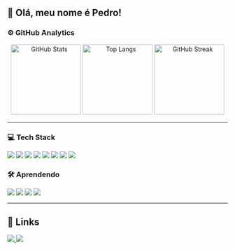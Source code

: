 ## 👋 Olá, meu nome é Pedro!

### ⚙️ GitHub Analytics

<div align = "center">
  <img 
    src="https://github-readme-stats.vercel.app/api?username=PedroCezarini&theme=dark&hide_border=false&include_all_commits=true" 
    height="160" 
    alt="GitHub Stats"
  />
  <img 
    src="https://github-readme-stats.vercel.app/api/top-langs/?username=PedroCezarini&theme=dark&hide_border=false&include_all_commits=true&count_private=true&layout=compact" 
    height="160" 
    alt="Top Langs"
  />
  <img 
    src="https://github-readme-streak-stats.herokuapp.com/?user=PedroCezarini&theme=dark&hide_border=false" 
    height="160" 
    alt="GitHub Streak"
  />
  </div>

---

### 💻 Tech Stack
<div>
  <img src="https://img.shields.io/badge/Python-3776AB?style=for-the-badge&logo=python&logoColor=white" />
  <img src="https://img.shields.io/badge/-JavaScript-333333?style=for-the-badge&logo=javascript" />
  <img src="https://img.shields.io/badge/-HTML5-333333?style=for-the-badge&logo=HTML5" />
  <img src="https://img.shields.io/badge/-CSS-333333?style=for-the-badge&logo=CSS3&logoColor=1572B6" />
  <img src="https://img.shields.io/badge/PHP-777BB4?style=for-the-badge&logo=php&logoColor=white" />
  <img src="https://img.shields.io/badge/-MySQL-333333?style=for-the-badge&logo=mysql" />
  <img src="https://img.shields.io/badge/Linux-E34F26?style=for-the-badge&logo=linux&logoColor=black" />
  <img src="https://img.shields.io/badge/Git-E34F26?style=for-the-badge&logo=git&logoColor=white" />
</div>


### 🛠️ Aprendendo
<div>
  <img src="https://img.shields.io/badge/-Java-333333?style=for-the-badge&logo=Java&logoColor=007396" />
  <img src="https://img.shields.io/badge/React-20232A?style=for-the-badge&logo=react&logoColor=61DAFB" />
  <img src="https://img.shields.io/badge/Node.js-43853D?style=for-the-badge&logo=node.js&logoColor=white" />
  <img src="https://img.shields.io/badge/PostgreSQL-316192?style=for-the-badge&logo=postgresql&logoColor=white" />
 
</div>

---

## 🔗 Links

  <a href="https://www.linkedin.com/in/seu-usuario/" target="_blank">
    <img src="https://img.shields.io/badge/-LinkedIn-0A66C2?style=for-the-badge&logo=linkedin&logoColor=white" />
  </a>
  <a href="https://tryhackme.com/p/seu-usuario" target="_blank">
    <img src="https://img.shields.io/badge/TryHackMe-212C42?style=for-the-badge&logo=tryhackme&logoColor=white" />
  </a>
